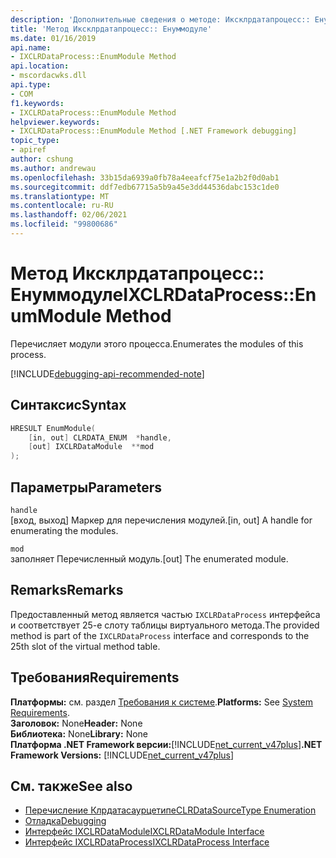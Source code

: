 ```yaml
---
description: 'Дополнительные сведения о методе: Иксклрдатапроцесс:: Енуммодуле'
title: 'Метод Иксклрдатапроцесс:: Енуммодуле'
ms.date: 01/16/2019
api.name:
- IXCLRDataProcess::EnumModule Method
api.location:
- mscordacwks.dll
api.type:
- COM
f1.keywords:
- IXCLRDataProcess::EnumModule Method
helpviewer.keywords:
- IXCLRDataProcess::EnumModule Method [.NET Framework debugging]
topic_type:
- apiref
author: cshung
ms.author: andrewau
ms.openlocfilehash: 33b15da6939a0fb78a4eeafcf75e1a2b2f0d0ab1
ms.sourcegitcommit: ddf7edb67715a5b9a45e3dd44536dabc153c1de0
ms.translationtype: MT
ms.contentlocale: ru-RU
ms.lasthandoff: 02/06/2021
ms.locfileid: "99800686"
---
```

# <a name="ixclrdataprocessenummodule-method"></a><span data-ttu-id="ed70e-103">Метод Иксклрдатапроцесс:: Енуммодуле</span><span class="sxs-lookup"><span data-stu-id="ed70e-103">IXCLRDataProcess::EnumModule Method</span></span>

<span data-ttu-id="ed70e-104">Перечисляет модули этого процесса.</span><span class="sxs-lookup"><span data-stu-id="ed70e-104">Enumerates the modules of this process.</span></span>

[!INCLUDE[debugging-api-recommended-note](../../../../includes/debugging-api-recommended-note.md)]

## <a name="syntax"></a><span data-ttu-id="ed70e-105">Синтаксис</span><span class="sxs-lookup"><span data-stu-id="ed70e-105">Syntax</span></span>

```cpp
HRESULT EnumModule(
    [in, out] CLRDATA_ENUM  *handle,
    [out] IXCLRDataModule  **mod
);
```

## <a name="parameters"></a><span data-ttu-id="ed70e-106">Параметры</span><span class="sxs-lookup"><span data-stu-id="ed70e-106">Parameters</span></span>

`handle`\
<span data-ttu-id="ed70e-107">[вход, выход] Маркер для перечисления модулей.</span><span class="sxs-lookup"><span data-stu-id="ed70e-107">[in, out] A handle for enumerating the modules.</span></span>

`mod`\
<span data-ttu-id="ed70e-108">заполняет Перечисленный модуль.</span><span class="sxs-lookup"><span data-stu-id="ed70e-108">[out] The enumerated module.</span></span>

## <a name="remarks"></a><span data-ttu-id="ed70e-109">Remarks</span><span class="sxs-lookup"><span data-stu-id="ed70e-109">Remarks</span></span>

<span data-ttu-id="ed70e-110">Предоставленный метод является частью `IXCLRDataProcess` интерфейса и соответствует 25-е слоту таблицы виртуального метода.</span><span class="sxs-lookup"><span data-stu-id="ed70e-110">The provided method is part of the `IXCLRDataProcess` interface and corresponds to the 25th slot of the virtual method table.</span></span>

## <a name="requirements"></a><span data-ttu-id="ed70e-111">Требования</span><span class="sxs-lookup"><span data-stu-id="ed70e-111">Requirements</span></span>

<span data-ttu-id="ed70e-112">**Платформы:** см. раздел [Требования к системе](../../get-started/system-requirements.md).</span><span class="sxs-lookup"><span data-stu-id="ed70e-112">**Platforms:** See [System Requirements](../../get-started/system-requirements.md).</span></span>  
<span data-ttu-id="ed70e-113">**Заголовок:** None</span><span class="sxs-lookup"><span data-stu-id="ed70e-113">**Header:** None</span></span>  
<span data-ttu-id="ed70e-114">**Библиотека:** None</span><span class="sxs-lookup"><span data-stu-id="ed70e-114">**Library:** None</span></span>  
<span data-ttu-id="ed70e-115">**Платформа .NET Framework версии:**[!INCLUDE[net_current_v47plus](../../../../includes/net-current-v47plus.md)]</span><span class="sxs-lookup"><span data-stu-id="ed70e-115">**.NET Framework Versions:** [!INCLUDE[net_current_v47plus](../../../../includes/net-current-v47plus.md)]</span></span>  

## <a name="see-also"></a><span data-ttu-id="ed70e-116">См. также</span><span class="sxs-lookup"><span data-stu-id="ed70e-116">See also</span></span>

- [<span data-ttu-id="ed70e-117">Перечисление Клрдатасаурцетипе</span><span class="sxs-lookup"><span data-stu-id="ed70e-117">CLRDataSourceType Enumeration</span></span>](clrdatasourcetype-enumeration.md)
- [<span data-ttu-id="ed70e-118">Отладка</span><span class="sxs-lookup"><span data-stu-id="ed70e-118">Debugging</span></span>](index.md)
- [<span data-ttu-id="ed70e-119">Интерфейс IXCLRDataModule</span><span class="sxs-lookup"><span data-stu-id="ed70e-119">IXCLRDataModule Interface</span></span>](ixclrdatamodule-interface.md)
- [<span data-ttu-id="ed70e-120">Интерфейс IXCLRDataProcess</span><span class="sxs-lookup"><span data-stu-id="ed70e-120">IXCLRDataProcess Interface</span></span>](ixclrdataprocess-interface.md)
